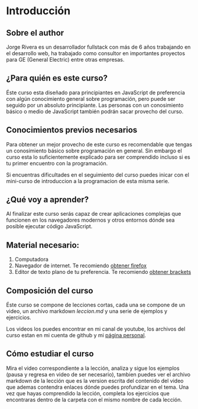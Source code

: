 Introducción
============

Sobre el author
---------------

Jorge Rivera es un desarrollador fullstack con más de 6 años trabajando en el desarrollo web, ha trabajado como consultor en importantes proyectos para GE (General Electric) entre otras empresas.

¿Para quién es este curso?
-------------------------

Éste curso esta diseñado para principiantes en JavaScript de preferencia con
algún conocimiento general sobre programación, pero puede ser seguido por un
absoluto principiante. Las personas con un conosimiento básico o medio de
JavaScript también podrán sacar provecho del curso.

Conocimientos previos necesarios
--------------------------------
Para obtener un mejor provecho de este curso es recomendable que tengas un conosimiento básico sobre programación en general. Sin embargo el curso esta lo suficientemente explicado para ser comprendido incluso si es tu primer encuentro con la programación.

Si encuentras dificultades en el seguimiento del curso puedes inicar con el mini-curso de introduccion a la programacion de esta misma serie.

¿Qué voy a aprender?
-------------------

Al finalizar este curso serás capaz de crear aplicaciones complejas que
funcionen en los navegadores modernos y otros entornos dónde sea posible ejecutar código JavaScript.


Material necesario:
------------------------------
1. Computadora
2. Navegador de internet. Te recomiendo [obtener firefox](https://www.mozilla.org/es-ES/firefox/new/)
3. Editor de texto plano de tu preferencia. Te recomiendo [obtener brackets](http://brackets.io/)

Composición del curso
---------------------
Éste curso se compone de lecciones cortas, cada una se compone de un video, un archivo markdown *leccion.md* y una serie de ejemplos y ejercicios.

Los videos los puedes encontrar en mi canal de youtube, los archivos del curso estan en mi cuenta de github y mi [página personal](://jorgerivera.io).

Cómo estudiar el curso
----------------------
Mira el video correspondiente a la lección, analiza y sigue los ejemplos (pausa y regresa en video de ser necesario), tambien puedes ver el archivo markdown de la lección que es la version escrita del contenido del video que ademas contendra enlaces dónde puedes profundizar en el tema. Una vez que hayas comprendido la lección, completa los ejercicios que encontraras dentro de la carpeta con el mismo nombre de cada lección.
